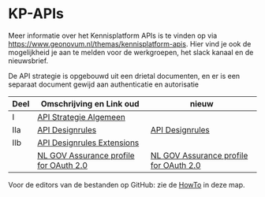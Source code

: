 # KP-APIs

Meer informatie over het Kennisplatform APIs is te vinden op via <https://www.geonovum.nl/themas/kennisplatform-apis>.
Hier vind je ook de mogelijkheid je aan te melden voor de werkgroepen, het slack kanaal en de nieuwsbrief.

De API strategie is opgebouwd uit een drietal documenten, en er is een separaat document gewijd aan
authenticatie en autorisatie  

| Deel | Omschrijving en Link  oud                                                                  |  nieuw |
|------|--------------------------------------------------------------------------------------------|--------|
| I    | [API Strategie Algemeen](https://geonovum.github.io/KP-APIs/API-strategie-algemeen/)       |        |
| IIa  | [API Designrules](https://geonovum.github.io/API-Designrules/)                             | [API Designrules](https://logius-standaarden.github.io/API-Design-Rules/)  |
| IIb  | [API Designrules Extensions](https://geonovum.github.io/KP-APIs/API-strategie-extensies/)  |                 |
|      | [NL GOV Assurance profile for OAuth 2.0](https://geonovum.github.io/KP-APIs-OAuthNL/)      | [NL GOV Assurance profile for OAuth 2.0](https://publicatie.centrumvoorstandaarden.nl/api/oauth/static.html) |

Voor de editors van de bestanden op GitHub: zie de [HowTo](./HowTo.md) in deze map.
